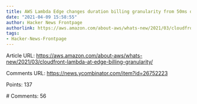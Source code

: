```yaml
---
title: AWS Lambda Edge changes duration billing granularity from 50ms down to 1ms
date: "2021-04-09 15:58:55"
author: Hacker News Frontpage
authorlink: https://aws.amazon.com/about-aws/whats-new/2021/03/cloudfront-lambda-at-edge-billing-granularity/
tags:
- Hacker-News-Frontpage
---
```


<p>Article URL: <a href="https://aws.amazon.com/about-aws/whats-new/2021/03/cloudfront-lambda-at-edge-billing-granularity/">https://aws.amazon.com/about-aws/whats-new/2021/03/cloudfront-lambda-at-edge-billing-granularity/</a></p>
<p>Comments URL: <a href="https://news.ycombinator.com/item?id=26752223">https://news.ycombinator.com/item?id=26752223</a></p>
<p>Points: 137</p>
<p># Comments: 56</p>
